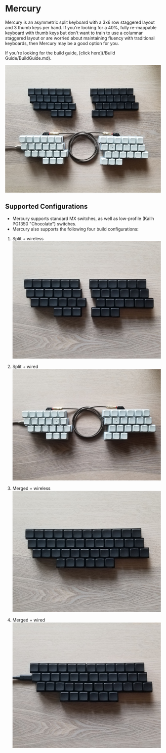 # Mercury

Mercury is an asymmetric split keyboard with a 3x6 row staggered layout and 3 thumb keys per hand. If you're looking for a 40%, fully re-mappable keyboard with thumb keys but don't want to train to use a columnar staggered layout or are worried about maintaining fluency with traditional keyboards, then Mercury may be a good option for you.

If you're looking for the build guide, [click here](/Build Guide/BuildGuide.md).

![mercury](/images/mercury.jpg)

## Supported Configurations

* Mercury supports standard MX switches, as well as low-profile (Kailh PG1350 "Chocolate") switches.
* Mercury also supports the following four build configurations:

1. Split + wireless
![mercury](/images/split_wireless.jpg)

1. Split + wired
![mercury](/images/split_wired.jpg)

1. Merged + wireless
![mercury](/images/merged_wireless.jpg)

1. Merged + wired
![mercury](/images/merged_wired.jpg)